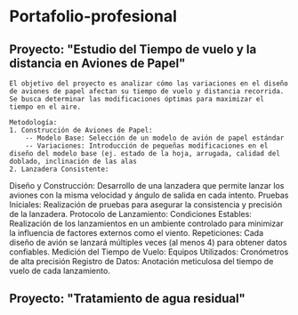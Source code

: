 # Portafolio-profesional
## Proyecto: "Estudio del Tiempo de vuelo y la distancia en Aviones de Papel"

    El objetivo del proyecto es analizar cómo las variaciones en el diseño de aviones de papel afectan su tiempo de vuelo y distancia recorrida. Se busca determinar las modificaciones óptimas para maximizar el tiempo en el aire.  
     
    Metodología:
    1. Construcción de Aviones de Papel:
        -- Modelo Base: Selección de un modelo de avión de papel estándar
        -- Variaciones: Introducción de pequeñas modificaciones en el diseño del modelo base (ej. estado de la hoja, arrugada, calidad del doblado, inclinación de las alas
    2. Lanzadera Consistente:
Diseño y Construcción: Desarrollo de una lanzadera que permite lanzar los aviones con la misma velocidad y ángulo de salida en cada intento.
Pruebas Iniciales: Realización de pruebas para asegurar la consistencia y precisión de la lanzadera.
Protocolo de Lanzamiento:
Condiciones Estables: Realización de los lanzamientos en un ambiente controlado para minimizar la influencia de factores externos como el viento.
Repeticiones: Cada diseño de avión se lanzará múltiples veces (al menos 4) para obtener datos confiables.
Medición del Tiempo de Vuelo:
Equipos Utilizados: Cronómetros de alta precisión
Registro de Datos: Anotación meticulosa del tiempo de vuelo de cada lanzamiento.

## Proyecto: "Tratamiento de agua residual"
